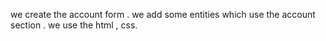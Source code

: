 we create the account form .
we add some entities which use the account section .
we use the html  , css.

